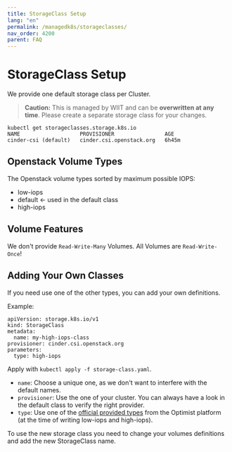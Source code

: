 ```yaml
---
title: StorageClass Setup
lang: "en"
permalink: /managedk8s/storageclasses/
nav_order: 4200
parent: FAQ
---
```

# StorageClass Setup

We provide one default storage class per Cluster.
> **Caution:**
> This is managed by WIIT and can be **overwritten at any time**. Please create a separate storage class for your changes.

```
kubectl get storageclasses.storage.k8s.io
NAME                   PROVISIONER                AGE
cinder-csi (default)   cinder.csi.openstack.org   6h45m
```

## Openstack Volume Types

The Openstack volume types sorted by maximum possible IOPS:

* low-iops
* default <- used in the default class
* high-iops

## Volume Features

We don't provide `Read-Write-Many` Volumes. All Volumes are `Read-Write-Once`!

## Adding Your Own Classes

If you need use one of the other types, you can add your own definitions.

Example:

```
apiVersion: storage.k8s.io/v1
kind: StorageClass
metadata:
  name: my-high-iops-class
provisioner: cinder.csi.openstack.org
parameters:
  type: high-iops
```

Apply with `kubectl apply -f storage-class.yaml`.

* `name`: Choose a unique one, as we don't want to interfere with the default names.
* `provisioner`: Use the one of your cluster. You can always have a look in the default class to verify the right provider.
* `type`: Use one of the [official provided types](/optimist/specs/volume_specification/#volume-type-list) from the Optimist platform (at the time of writing low-iops and high-iops).

To use the new storage class you need to change your volumes definitions and add the new StorageClass name.
